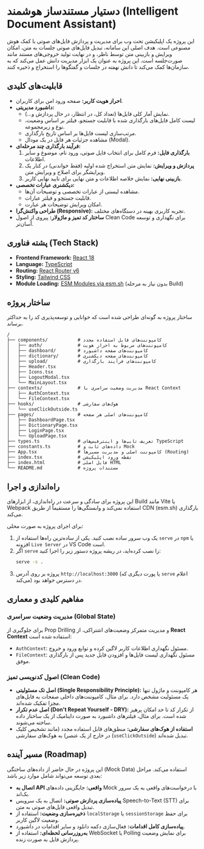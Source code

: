 
# دستیار مستندساز هوشمند (Intelligent Document Assistant)

این پروژه یک اپلیکیشن تحت وب برای مدیریت و پردازش فایل‌های صوتی با کمک هوش مصنوعی است. هدف اصلی این سامانه، تبدیل فایل‌های صوتی جلسات به متن، امکان ویرایش و بازبینی متن توسط ناظر، و در نهایت تولید خروجی‌های مستند مانند صورت‌جلسه است. این پروژه به عنوان یک ابزار مدیریت دانش عمل می‌کند که به سازمان‌ها کمک می‌کند تا دانش نهفته در جلسات و گفتگوها را استخراج و ذخیره کنند.

## قابلیت‌های کلیدی

- **احراز هویت کاربر:** صفحه ورود امن برای کاربران.
- **داشبورد مدیریتی:**
    - نمایش آمار کلی فایل‌ها (تعداد کل، در انتظار، در حال پردازش و...).
    - لیست کامل فایل‌های بارگذاری شده با قابلیت جستجو، فیلتر بر اساس وضعیت، نوع و زیرمجموعه.
    - مرتب‌سازی لیست فایل‌ها بر اساس تاریخ بارگذاری.
    - مشاهده جزئیات هر فایل در یک مودال (Modal).
- **فرآیند بارگذاری چند مرحله‌ای:**
    1.  **بارگذاری فایل:** فرم کامل برای انتخاب فایل صوتی، ورود نام، موضوع و سایر اطلاعات.
    2.  **پردازش و ویرایش:** نمایش متن استخراج شده اولیه (فقط خواندنی) در کنار یک ویرایشگر برای اصلاح و ویرایش متن.
    3.  **بازبینی نهایی:** نمایش خلاصه اطلاعات و متن نهایی برای تایید نهایی کاربر.
- **دیکشنری عبارات تخصصی:**
    - مشاهده لیستی از عبارات تخصصی و توضیحات آن‌ها.
    - قابلیت جستجو و فیلتر عبارات.
    - امکان ویرایش توضیحات هر عبارت.
- **طراحی واکنش‌گرا (Responsive):** تجربه کاربری بهینه در دستگاه‌های مختلف.
- **ساختار کد تمیز و ماژولار:** پیروی از اصول Clean Code برای نگهداری و توسعه آسان‌تر.

## پشته فناوری (Tech Stack)

- **Frontend Framework:** [React 18](https://reactjs.org/)
- **Language:** [TypeScript](https://www.typescriptlang.org/)
- **Routing:** [React Router v6](https://reactrouter.com/)
- **Styling:** [Tailwind CSS](https://tailwindcss.com/)
- **Module Loading:** [ESM Modules via esm.sh](https://esm.sh/) (بدون نیاز به مرحله Build)

## ساختار پروژه

ساختار پروژه به گونه‌ای طراحی شده است که خوانایی و توسعه‌پذیری کد را به حداکثر برساند.

```
/
├── components/           # کامپوننت‌های قابل استفاده مجدد
│   ├── auth/             # کامپوننت‌های مربوط به احراز هویت
│   ├── dashboard/        # کامپوننت‌های صفحه داشبورد
│   ├── dictionary/       # کامپوننت‌های صفحه دیکشنری
│   ├── upload/           # کامپوننت‌های فرآیند بارگذاری
│   ├── Header.tsx
│   ├── Icons.tsx
│   ├── LogoutModal.tsx
│   └── MainLayout.tsx
├── contexts/             # مدیریت وضعیت سراسری با React Context
│   ├── AuthContext.tsx
│   └── FileContext.tsx
├── hooks/                # هوک‌های سفارشی
│   └── useClickOutside.ts
├── pages/                # کامپوننت‌های اصلی هر صفحه
│   ├── DashboardPage.tsx
│   ├── DictionaryPage.tsx
│   ├── LoginPage.tsx
│   └── UploadPage.tsx
├── types.ts              # تعریف تایپ‌ها و اینترفیس‌های TypeScript
├── constants.ts          # داده‌های ثابت و Mock
├── App.tsx               # کامپوننت اصلی و مدیریت مسیرها (Routing)
├── index.tsx             # نقطه ورود اپلیکیشن
├── index.html            # فایل اصلی HTML
└── README.md             # مستندات پروژه
```

## راه‌اندازی و اجرا

این پروژه برای سادگی و سرعت در راه‌اندازی، از ابزارهای Build مانند Vite یا Webpack استفاده نمی‌کند و وابستگی‌ها را مستقیماً از طریق CDN (esm.sh) بارگذاری می‌کند.

برای اجرای پروژه به صورت محلی:
1.  یک وب سرور ساده نصب کنید. یکی از ساده‌ترین راه‌ها استفاده از `serve` در `npm` یا افزونه `Live Server` در VS Code است.
2.  اگر `serve` را نصب کرده‌اید، در ریشه پروژه دستور زیر را اجرا کنید:
    ```bash
    serve -s .
    ```
3.  پروژه بر روی آدرس `http://localhost:3000` (یا پورت دیگری که `serve` اعلام می‌کند) در دسترس خواهد بود.

## مفاهیم کلیدی و معماری

### مدیریت وضعیت سراسری (Global State)

برای جلوگیری از Prop Drilling و مدیریت متمرکز وضعیت‌های اشتراکی، از **React Context** استفاده شده است:
- `AuthContext`: مسئول نگهداری اطلاعات کاربر لاگین کرده و توابع ورود و خروج.
- `FileContext`: مسئول نگهداری لیست فایل‌ها و افزودن فایل جدید پس از بارگذاری موفق.

### اصول کدنویسی تمیز (Clean Code)

- **اصل تک مسئولیتی (Single Responsibility Principle):** هر کامپوننت و ماژول تنها یک مسئولیت مشخص دارد. برای مثال، کامپوننت‌های داخلی صفحات به فایل‌های مجزا تفکیک شده‌اند.
- **اصل عدم تکرار (Don't Repeat Yourself - DRY):** از تکرار کد تا حد امکان پرهیز شده است. برای مثال، فیلترهای داشبورد به صورت داینامیک از یک ساختار داده ساخته می‌شوند.
- **استفاده از هوک‌های سفارشی:** منطق‌های قابل استفاده مجدد (مانند تشخیص کلیک در خارج از یک عنصر) به هوک‌های سفارشی (`useClickOutside`) تبدیل شده‌اند.

## مسیر آینده (Roadmap)

این پروژه در حال حاضر از داده‌های ساختگی (Mock Data) استفاده می‌کند. مراحل بعدی توسعه می‌تواند شامل موارد زیر باشد:
- **اتصال به API واقعی:** جایگزینی داده‌های Mock با درخواست‌های واقعی به یک سرور بک‌اند.
- **پیاده‌سازی پردازش صوتی:** اتصال به یک سرویس Speech-to-Text (STT) برای تبدیل واقعی فایل‌های صوتی به متن.
- **ذخیره‌سازی وضعیت:** استفاده از `localStorage` یا `sessionStorage` برای حفظ وضعیت لاگین کاربر.
- **پیاده‌سازی کامل اقدامات:** فعال‌سازی دکمه دانلود و سایر اقدامات در داشبورد.
- **به‌روزرسانی لحظه‌ای:** استفاده از WebSocket یا Polling برای نمایش وضعیت پردازش فایل به صورت زنده.
